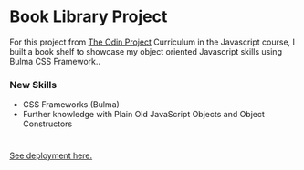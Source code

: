# Book Library Project

For this project from [The Odin Project](https://www.theodinproject.com/) Curriculum in the Javascript course, I built a book shelf to showcase my object oriented Javascript skills using Bulma CSS Framework..

### New Skills
- CSS Frameworks (Bulma)
- Further knowledge with Plain Old JavaScript Objects and Object Constructors
  
#
[See deployment here.](https://spuddister.github.io/book-library-project/)

